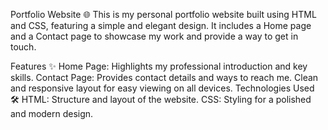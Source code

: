 Portfolio Website 🌐
This is my personal portfolio website built using HTML and CSS, featuring a simple and elegant design. It includes a Home page and a Contact page to showcase my work and provide a way to get in touch.

Features ✨
Home Page: Highlights my professional introduction and key skills.
Contact Page: Provides contact details and ways to reach me.
Clean and responsive layout for easy viewing on all devices.
Technologies Used 🛠️
HTML: Structure and layout of the website.
CSS: Styling for a polished and modern design.

